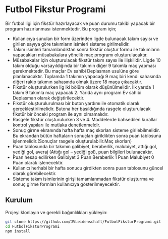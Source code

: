 # Futbol Fikstur Programi

Bir futbol ligi için fikstür hazırlayacak ve puan durumu takibi yapacak bir program hazırlanması istenmektedir. Bu program için;
+ Kullanıcıya sunulan bir form üzerinden ligde bulunacak takım sayısı ve girilen sayıya göre takımların isimleri sisteme girilmelidir.
+ Takım isimleri tamamlandıktan sonra fikstür oluştur formu ile takımların yapacakları müsabakalara yönelik maç programı oluşturulacaktır.
+ Müsabakalar için oluşturulacak fikstür takım sayısı ile ilişkilidir. Ligde 10 takım olduğu varsayıldığında bir takımın diğer 9 takımla maç yapması gerekmektedir. Bu maçlar Ev sahibi Deplasman usulüne göre planlanacaktır. Toplamda 1 takımın yapacağı 9 maç biri kendi sahasında diğeri rakip takımın sahasında olmak üzere 18 maça çıkacaktır.
+ Fikstür oluşturulurken lig iki bölüm olarak düşünülmelidir. İlk yarıda 1 takım 9 takımla maç yapacak 2. Yarıda aynı program Ev sahibi Deplasman olarak değiştirilecektir.
+ Fikstür oluşturulurulması bir buton yardımı ile otomatik olarak gerçekleştirilmelidir. Butona her basıldığında rasgele oluşturulacak fikstür bir önceki program ile aynı olmamalıdır.
+ Rasgele fikstür oluşturulurken 3 ve 4. Maddelerde bahsedilen kurallar kontrol yapıları ile mutlaka denetlenmeldir.
+ Sonuç girme ekranında hafta hafta maç skorları sisteme girilebilmelidir. Bu ekrandan bütün haftaların sonuçları girildikten sonra puan tablosuna işlenmelidir.(Sonuçlar rasgele oluşturulabilir.Maç skorları)
+ Puan tablosunda bir takımın galibiyet, beraberlik, malubiyet, attığı gol, yediği gol, averaj (Attığı gol – yediği gol), puan bilgileri bulunacaktır.
+ Puan hesap edilirken Galibiyet 3 Puan Beraberlik 1 Puan Malubiyet 0 Puan olarak işlenecektir.
+ Kullanıcı herhabi bir hafta sonucu girdikten sonra puan tablosunu güncel olarak görebilecektir.
+ Sisteme takım isimlerinin girişi tamamlanmadan fikstür oluşturma ve sonuç girme formları kullanıcıya gösterilmeyecektir.


## Kurulum

Projeyi klonlayın ve gerekli bağımlılıkları yükleyin:

```bash
git clone https://github.com/JVLeidenschaft/FutbolFiksturProgrami.git
cd FutbolFiksturProgrami
npm install